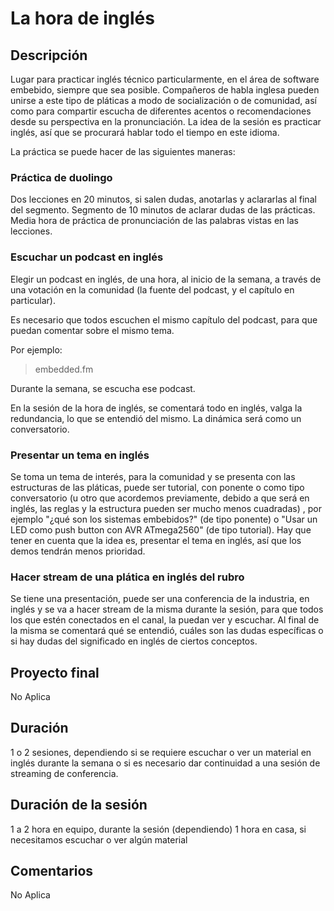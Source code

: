 # La hora de inglés

## Descripción
Lugar para practicar inglés técnico particularmente, en el área de software embebido, siempre que sea posible.
Compañeros de habla inglesa pueden unirse a este tipo de pláticas a modo de socialización o de comunidad, así como para compartir escucha de diferentes acentos o recomendaciones desde su perspectiva en la pronunciación.
La idea de la sesión es practicar inglés, así que se procurará hablar todo el tiempo en este idioma.

La práctica se puede hacer de las siguientes maneras:

### Práctica de duolingo
Dos lecciones en 20 minutos, si salen dudas, anotarlas y aclararlas al final del segmento.
Segmento de 10 minutos de aclarar dudas de las prácticas.
Media hora de práctica de pronunciación de las palabras vistas en las lecciones.

### Escuchar un podcast en inglés
Elegir un podcast en inglés, de una hora, al inicio de la semana, a través de una votación en la comunidad (la fuente del podcast, y el capítulo en particular).

Es necesario que todos escuchen el mismo capítulo del podcast, para que puedan comentar sobre el mismo tema.

Por ejemplo:
> embedded.fm

Durante la semana, se escucha ese podcast.

En la sesión de la hora de inglés, se comentará todo en inglés, valga la redundancia, lo que se entendió del mismo.
La dinámica será como un conversatorio.

### Presentar un tema en inglés

Se toma un tema de interés, para la comunidad y se presenta con las estructuras de las pláticas, puede ser tutorial, con ponente o como tipo conversatorio (u otro 
que acordemos previamente, debido a que será en inglés, las reglas y la estructura pueden ser mucho menos cuadradas) , por ejemplo "¿qué son los sistemas embebidos?" (de tipo ponente) o "Usar un LED como push button con AVR ATmega2560" (de tipo tutorial).
Hay que tener en cuenta que la idea es, presentar el tema en inglés, así que los demos tendrán menos prioridad.

### Hacer stream de una plática en inglés del rubro

Se tiene una presentación, puede ser una conferencia de la industria, en inglés y se va a hacer stream de la misma durante la sesión, para que todos los que estén conectados en el canal, la puedan ver y escuchar.
Al final de la misma se comentará qué se entendió, cuáles son las dudas específicas o si hay dudas del significado en inglés de ciertos conceptos.

## Proyecto final
No Aplica

## Duración
1 o 2 sesiones, dependiendo si se requiere escuchar o ver un material en inglés durante la semana o si es necesario dar continuidad a una sesión de streaming de conferencia.

## Duración de la sesión
1 a 2 hora en equipo, durante la sesión
(dependiendo) 1 hora en casa, si necesitamos escuchar o ver algún material

## Comentarios 
No Aplica

